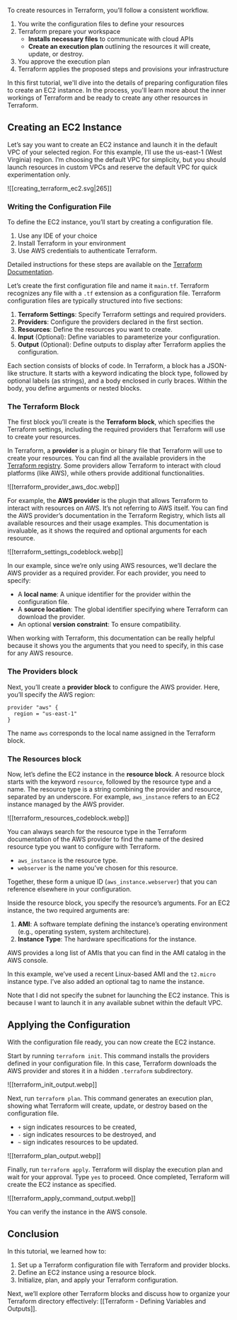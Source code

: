 To create resources in Terraform, you’ll follow a consistent workflow. 

1. You write the configuration files to define your resources
2. Terraform prepare your workspace
	- **Installs necessary files** to communicate with cloud APIs
	- **Create an execution plan** outlining the resources it will create, update, or destroy. 
3. You approve the execution plan
4. Terraform applies the proposed steps and provisions your infrastructure

In this first tutorial, we'll dive into the details of preparing configuration files to create an EC2 instance. In the process, you'll learn more about the inner workings of Terraform and be ready to create any other resources in Terraform. 

## Creating an EC2 Instance

Let’s say you want to create an EC2 instance and launch it in the default VPC of your selected region. For this example, I’ll use the us-east-1 (West Virginia) region. I’m choosing the default VPC for simplicity, but you should launch resources in custom VPCs and reserve the default VPC for quick experimentation only.

![[creating_terraform_ec2.svg|265]]

### Writing the Configuration File

To define the EC2 instance, you’ll start by creating a configuration file.

1. Use any IDE of your choice
2. Install Terraform in your environment
3. Use AWS credentials to authenticate Terraform. 

Detailed instructions for these steps are available on the [Terraform Documentation](https://developer.hashicorp.com/terraform/docs).

Let’s create the first configuration file and name it `main.tf`. Terraform recognizes any file with a `.tf` extension as a configuration file. Terraform configuration files are typically structured into five sections:

1. **Terraform Settings**: Specify Terraform settings and required providers.
2. **Providers**: Configure the providers declared in the first section.
3. **Resources**: Define the resources you want to create.
4. **Input** (Optional): Define variables to parameterize your configuration.
5. **Output** (Optional): Define outputs to display after Terraform applies the configuration.

Each section consists of blocks of code. In Terraform, a block has a JSON-like structure. It starts with a keyword indicating the block type, followed by optional labels (as strings), and a body enclosed in curly braces. Within the body, you define arguments or nested blocks.

### The Terraform Block

The first block you’ll create is the **Terraform block**, which specifies the Terraform settings, including the required providers that Terraform will use to create your resources.

In Terraform, a **provider** is a plugin or binary file that Terraform will use to create your resources. You can find all the available providers in the [Terraform registry](https://registry.terraform.io/). Some providers allow Terraform to interact with cloud platforms (like AWS), while others provide additional functionalities.

![[terraform_provider_aws_doc.webp]]

For example, the **AWS provider** is the plugin that allows Terraform to interact with resources on AWS. It’s not referring to AWS itself. You can find the AWS provider’s documentation in the Terraform Registry, which lists all available resources and their usage examples. This documentation is invaluable, as it shows the required and optional arguments for each resource.

![[terraform_settings_codeblock.webp]]

 In our example, since we’re only using AWS resources, we’ll declare the AWS provider as a required provider. For each provider, you need to specify:
 
- A **local name**: A unique identifier for the provider within the configuration file.  
- A **source location**: The global identifier specifying where Terraform can download the provider.  
- An optional **version constraint**: To ensure compatibility.  

When working with Terraform, this documentation can be really helpful because it shows you the arguments that you need to specify, in this case for any AWS resource. 

### The Providers block  
Next, you’ll create a **provider block** to configure the AWS provider. Here, you’ll specify the AWS region:

```hcl
provider "aws" {
  region = "us-east-1"
}
```  

The name `aws` corresponds to the local name assigned in the Terraform block.  

### The Resources block 

Now, let’s define the EC2 instance in the **resource block**. A resource block starts with the keyword `resource`, followed by the resource type and a name. The resource type is a string combining the provider and resource, separated by an underscore. For example, `aws_instance` refers to an EC2 instance managed by the AWS provider.

![[terraform_resources_codeblock.webp]]

You can always search for the resource type in the Terraform documentation of the AWS provider to find the name of the desired resource type you want to configure with Terraform. 

- `aws_instance` is the resource type.  
- `webserver` is the name you’ve chosen for this resource. 

Together, these form a unique ID (`aws_instance.webserver`) that you can reference elsewhere in your configuration. 

Inside the resource block, you specify the resource’s arguments. For an EC2 instance, the two required arguments are:  
1. **AMI**: A software template defining the instance’s operating environment (e.g., operating system, system architecture).  
2. **Instance Type**: The hardware specifications for the instance.

AWS provides a long list of AMIs that you can find in the AMI catalog in the AWS console.

In this example, we’ve used a recent Linux-based AMI and the `t2.micro` instance type. I’ve also added an optional tag to name the instance. 

Note that I did not specify the subnet for launching the EC2 instance. This is because I want to launch it in any available subnet within the default VPC.

## Applying the Configuration

With the configuration file ready, you can now create the EC2 instance. 


Start by running `terraform init`. This command installs the providers defined in your configuration file. In this case, Terraform downloads the AWS provider and stores it in a hidden `.terraform` subdirectory.

![[terraform_init_output.webp]]

Next, run `terraform plan`. This command generates an execution plan, showing what Terraform will create, update, or destroy based on the configuration file. 

- `+` sign indicates resources to be created, 
- `-` sign indicates resources to be destroyed, and 
- `~` sign indicates resources to be updated.

![[terraform_plan_output.webp]]
 
Finally, run `terraform apply`. Terraform will display the execution plan and wait for your approval. Type `yes` to proceed. Once completed, Terraform will create the EC2 instance as specified.

![[terraform_apply_command_output.webp]]

You can verify the instance in the AWS console.

## Conclusion

In this tutorial, we learned how to:

1. Set up a Terraform configuration file with Terraform and provider blocks.
2. Define an EC2 instance using a resource block.
3. Initialize, plan, and apply your Terraform configuration.

Next, we’ll explore other Terraform blocks and discuss how to organize your Terraform directory effectively: [[Terraform - Defining Variables and Outputs]].